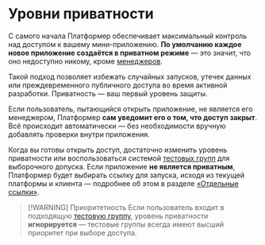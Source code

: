 # Уровни приватности

С самого начала Платформер обеспечивает максимальный контроль над доступом к вашему мини-приложению. **По умолчанию
каждое новое приложение создаётся в приватном режиме** — это значит, что оно недоступно никому,
кроме [менеджеров](./management-system.md).

Такой подход позволяет избежать случайных запусков, утечек данных или преждевременного публичного доступа во время
активной разработки. Приватность — ваш первый уровень защиты.

Если пользователь, пытающийся открыть приложение, не является его менеджером, Платформер **сам уведомит его о том, что
доступ закрыт**. Всё происходит автоматически — без необходимости вручную добавлять проверки внутри приложения.

Когда вы готовы открыть доступ, достаточно изменить уровень приватности или воспользоваться
системой [тестовых групп](./test-groups.md) для выборочного допуска. Если приложение **не является приватным**,
Платформер будет выбирать ссылку для запуска, исходя из текущей платформы и клиента — подробнее об этом в
разделе [«Отдельные ссылки»](./separate-links.md).

> [!WARNING] Приоритетность
> Если пользователь входит в подходящую [тестовую группу](./test-groups.md), уровень приватности **игнорируется** —
> тестовые группы всегда имеют высший приоритет при выборе доступа.
